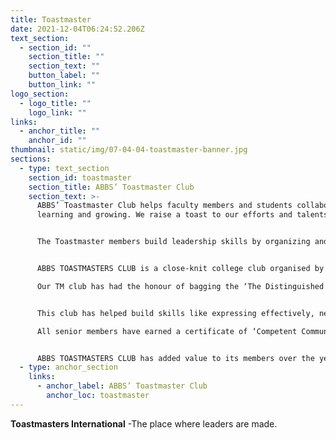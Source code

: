 ```yaml
---
title: Toastmaster
date: 2021-12-04T06:24:52.206Z
text_section:
  - section_id: ""
    section_title: ""
    section_text: ""
    button_label: ""
    button_link: ""
logo_section:
  - logo_title: ""
    logo_link: ""
links:
  - anchor_title: ""
    anchor_id: ""
thumbnail: static/img/07-04-04-toastmaster-banner.jpg
sections:
  - type: text_section
    section_id: toastmaster
    section_title: ABBS’ Toastmaster Club
    section_text: >-
      ABBS’ Toastmaster Club helps faculty members and students collaborate on
      learning and growing. We raise a toast to our efforts and talents.


      The Toastmaster members build leadership skills by organizing and conducting meetings. Club leadership roles and leadership development programs also offer opportunities to learn and practice for the careers students want to build for themselves. Just as the Toastmasters’ learn to speak simply by speaking, they learn leadership by leading.


      ABBS TOASTMASTERS CLUB is a close-knit college club organised by the students of ABBS. It is a supportive and enthusiastic environment where students help each other grow and learn skills beyond communication and leadership. The Toastmasters program specifically targets critical thinking, giving feedback, time management, planning and implementation, organization and delegation, facilitation, mentoring, motivation, and team-building.

      Our TM club has had the honour of bagging the ‘The Distinguished Club’ status for the year 2020-21. Our 100th TM meeting was attended by distinguished guests from various Toastmaster clubs across India.


      This club has helped build skills like expressing effectively, networking, developing confidence and honing leadership abilities which has resulted in impressive placements and exciting careers. 

      All senior members have earned a certificate of ‘Competent Communicator’ which is highly valued in the corporate sector. 


      ABBS TOASTMASTERS CLUB has added value to its members over the years and hopes to continue to do so.
  - type: anchor_section
    links:
      - anchor_label: ABBS’ Toastmaster Club
        anchor_loc: toastmaster
---
```

**Toastmasters International** -The place where leaders are made.